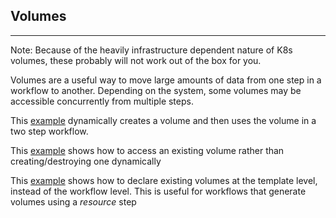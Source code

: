 ## Volumes 
---
Note: Because of the heavily infrastructure dependent nature of K8s volumes, these probably will not work out of the box for you.

Volumes are a useful way to move large amounts of data from one step in a workflow to another. Depending on the system, some volumes may be accessible concurrently from multiple steps.



This [example](example-wf.yml) dynamically creates a volume and then uses the volume in a two step workflow.

This [example](example2-wf.yml) shows how to access an existing volume rather than creating/destroying one dynamically

This [example](example3-wf.yml) shows how to declare existing volumes at the template level, instead of the workflow level. This is useful for workflows that generate volumes using a *resource* step